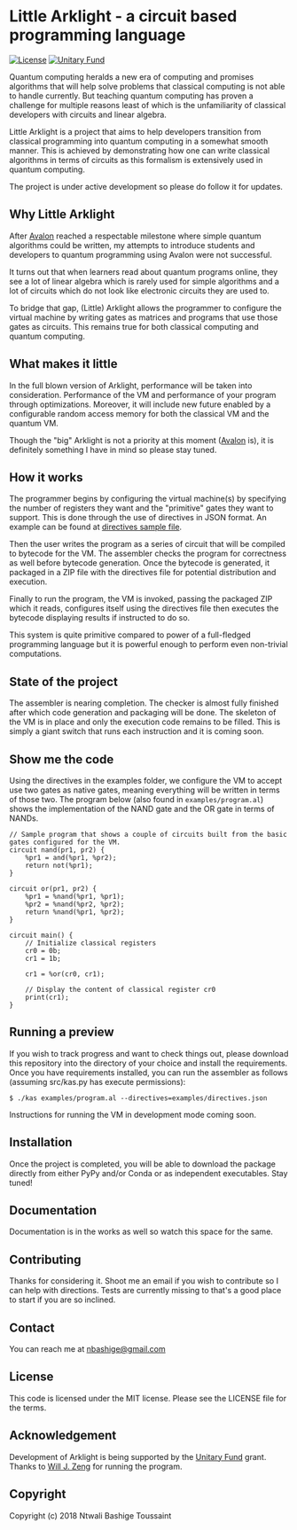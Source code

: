 # Little Arklight - a circuit based programming language

[![License](https://img.shields.io/badge/LICENSE-MIT-blue.svg?style=for-the-badge)](https://opensource.org/licenses/MIT)
[![Unitary Fund](https://img.shields.io/badge/Supported%20by-Unitary%20Fund-brightgreen.svg?style=for-the-badge)](http://unitary.fund)

Quantum computing heralds a new era of computing and promises algorithms that will help solve problems that classical computing is not able to handle currently.
But teaching quantum computing has proven a challenge for multiple reasons least of which is the unfamiliarity of classical developers with circuits and linear algebra.

Little Arklight is a project that aims to help developers transition from classical programming into quantum computing in a somewhat smooth manner.
This is achieved by demonstrating how one can write classical algorithms in terms of circuits as this formalism is extensively used in quantum computing.

The project is under active development so please do follow it for updates.

## Why Little Arklight

After [Avalon](https://github.com/avalon-lang) reached a respectable milestone where simple quantum algorithms could be written,
my attempts to introduce students and developers to quantum programming using Avalon were not successful.

It turns out that when learners read about quantum programs online, they see a lot of linear algebra which is rarely used
for simple algorithms and a lot of circuits which do not look like electronic circuits they are used to.

To bridge that gap, (Little) Arklight allows the programmer to configure the virtual machine by writing gates as matrices
and programs that use those gates as circuits. This remains true for both classical computing and quantum computing.

## What makes it little

In the full blown version of Arklight, performance will be taken into consideration. Performance of the VM and performance of your program through optimizations.
Moreover, it will include new future enabled by a configurable random access memory for both the classical VM and the quantum VM.

Though the "big" Arklight is not a priority at this moment ([Avalon](https//github.com/avalon-lang) is), it is definitely something I have in mind so please stay tuned.

## How it works

The programmer begins by configuring the virtual machine(s) by specifying the number of registers they want and the "primitive" gates they want to support.
This is done through the use of directives in JSON format. An example can be found at [directives sample file](examples/directives.json).

Then the user writes the program as a series of circuit that will be compiled to bytecode for the VM. The assembler checks the program for correctness as well before bytecode generation.
Once the bytecode is generated, it packaged in a ZIP file with the directives file for potential distribution and execution.

Finally to run the program, the VM is invoked, passing the packaged ZIP which it reads, configures itself using the directives file then executes the bytecode displaying results if instructed to do so.

This system is quite primitive compared to power of a full-fledged programming language but it is powerful enough to perform even non-trivial computations.

## State of the project

The assembler is nearing completion. The checker is almost fully finished after which code generation and packaging will be done.
The skeleton of the VM is in place and only the execution code remains to be filled. This is simply a giant switch that runs each instruction and it is coming soon.

## Show me the code

Using the directives in the examples folder, we configure the VM to accept use two gates as native gates, meaning everything will be written in terms of those two.
The program below (also found in ``examples/program.al``) shows the implementation of the NAND gate and the OR gate in terms of NANDs.

```
// Sample program that shows a couple of circuits built from the basic gates configured for the VM.
circuit nand(pr1, pr2) {
    %pr1 = and(%pr1, %pr2);
    return not(%pr1);
}

circuit or(pr1, pr2) {
    %pr1 = %nand(%pr1, %pr1);
    %pr2 = %nand(%pr2, %pr2);
    return %nand(%pr1, %pr2);
}

circuit main() {
    // Initialize classical registers
    cr0 = 0b;
    cr1 = 1b;

    cr1 = %or(cr0, cr1);

    // Display the content of classical register cr0
    print(cr1);
}

```

## Running a preview

If you wish to track progress and want to check things out, please download this repository into the directory of your choice and install the requirements.
Once you have requirements installed, you can run the assembler as follows (assuming src/kas.py has execute permissions):

```
$ ./kas examples/program.al --directives=examples/directives.json
```

Instructions for running the VM in development mode coming soon.

## Installation

Once the project is completed, you will be able to download the package directly from either PyPy and/or Conda or as independent executables. Stay tuned!

## Documentation

Documentation is in the works as well so watch this space for the same.

## Contributing

Thanks for considering it. Shoot me an email if you wish to contribute so I can help with directions.
Tests are currently missing to that's a good place to start if you are so inclined.

## Contact

You can reach me at <a href="mailto:nbashige@gmail.com">nbashige@gmail.com</a>

## License

This code is licensed under the MIT license. Please see the LICENSE file for the terms.

## Acknowledgement

Development of Arklight is being supported by the [Unitary Fund](https://unitary.fund) grant.
Thanks to [Will J. Zeng](willzeng.com) for running the program.

## Copyright

Copyright (c) 2018 Ntwali Bashige Toussaint
